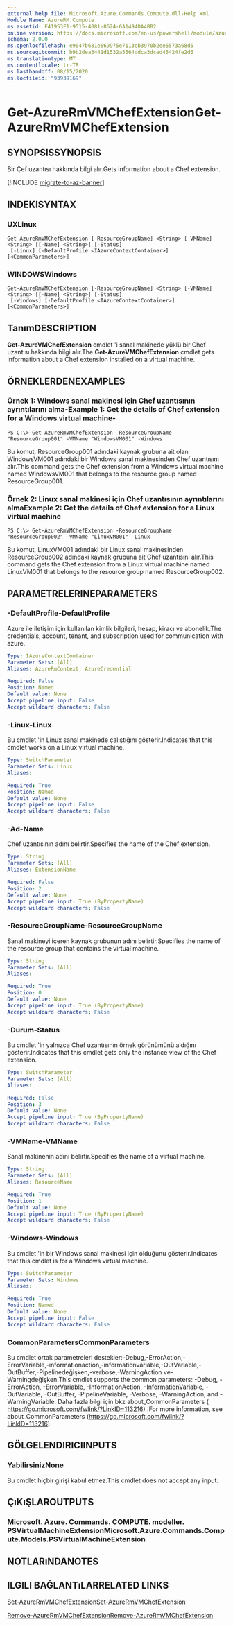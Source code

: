 ```yaml
---
external help file: Microsoft.Azure.Commands.Compute.dll-Help.xml
Module Name: AzureRM.Compute
ms.assetid: F41953F1-9515-4081-8624-6A1494DA4BB2
online version: https://docs.microsoft.com/en-us/powershell/module/azurerm.compute/get-azurermvmchefextension
schema: 2.0.0
ms.openlocfilehash: e9047b681e669975e7113eb3970b2ee6573a68d5
ms.sourcegitcommit: b9b2dea3441d1532a5564ddca3dced45424fe2d6
ms.translationtype: MT
ms.contentlocale: tr-TR
ms.lasthandoff: 08/15/2020
ms.locfileid: "93939169"
---
```

# <span data-ttu-id="f2332-101">Get-AzureRmVMChefExtension</span><span class="sxs-lookup"><span data-stu-id="f2332-101">Get-AzureRmVMChefExtension</span></span>

## <span data-ttu-id="f2332-102">SYNOPSIS</span><span class="sxs-lookup"><span data-stu-id="f2332-102">SYNOPSIS</span></span>
<span data-ttu-id="f2332-103">Bir Çef uzantısı hakkında bilgi alır.</span><span class="sxs-lookup"><span data-stu-id="f2332-103">Gets information about a Chef extension.</span></span>

[!INCLUDE [migrate-to-az-banner](../../includes/migrate-to-az-banner.md)]

## <span data-ttu-id="f2332-104">INDEKI</span><span class="sxs-lookup"><span data-stu-id="f2332-104">SYNTAX</span></span>

### <span data-ttu-id="f2332-105">UX</span><span class="sxs-lookup"><span data-stu-id="f2332-105">Linux</span></span>
```
Get-AzureRmVMChefExtension [-ResourceGroupName] <String> [-VMName] <String> [[-Name] <String>] [-Status]
 [-Linux] [-DefaultProfile <IAzureContextContainer>] [<CommonParameters>]
```

### <span data-ttu-id="f2332-106">WINDOWS</span><span class="sxs-lookup"><span data-stu-id="f2332-106">Windows</span></span>
```
Get-AzureRmVMChefExtension [-ResourceGroupName] <String> [-VMName] <String> [[-Name] <String>] [-Status]
 [-Windows] [-DefaultProfile <IAzureContextContainer>] [<CommonParameters>]
```

## <span data-ttu-id="f2332-107">Tanım</span><span class="sxs-lookup"><span data-stu-id="f2332-107">DESCRIPTION</span></span>
<span data-ttu-id="f2332-108">**Get-AzureVMChefExtension** cmdlet 'i sanal makinede yüklü bir Chef uzantısı hakkında bilgi alır.</span><span class="sxs-lookup"><span data-stu-id="f2332-108">The **Get-AzureVMChefExtension** cmdlet gets information about a Chef extension installed on a virtual machine.</span></span>

## <span data-ttu-id="f2332-109">ÖRNEKLERDEN</span><span class="sxs-lookup"><span data-stu-id="f2332-109">EXAMPLES</span></span>

### <span data-ttu-id="f2332-110">Örnek 1: Windows sanal makinesi için Chef uzantısının ayrıntılarını alma-</span><span class="sxs-lookup"><span data-stu-id="f2332-110">Example 1: Get the details of Chef extension for a Windows virtual machine-</span></span>
```
PS C:\> Get-AzureRmVMChefExtension -ResourceGroupName "ResourceGroup001" -VMName "WindowsVM001" -Windows
```

<span data-ttu-id="f2332-111">Bu komut, ResourceGroup001 adındaki kaynak grubuna ait olan WindowsVM001 adındaki bir Windows sanal makinesinden Chef uzantısını alır.</span><span class="sxs-lookup"><span data-stu-id="f2332-111">This command gets the Chef extension from a Windows virtual machine named WindowsVM001 that belongs to the resource group named ResourceGroup001.</span></span>

### <span data-ttu-id="f2332-112">Örnek 2: Linux sanal makinesi için Chef uzantısının ayrıntılarını alma</span><span class="sxs-lookup"><span data-stu-id="f2332-112">Example 2: Get the details of Chef extension for a Linux virtual machine</span></span>
```
PS C:\> Get-AzureRmVMChefExtension -ResourceGroupName "ResourceGroup002" -VMName "LinuxVM001" -Linux
```

<span data-ttu-id="f2332-113">Bu komut, LinuxVM001 adındaki bir Linux sanal makinesinden ResourceGroup002 adındaki kaynak grubuna ait Chef uzantısını alır.</span><span class="sxs-lookup"><span data-stu-id="f2332-113">This command gets the Chef extension from a Linux virtual machine named LinuxVM001 that belongs to the resource group named ResourceGroup002.</span></span>

## <span data-ttu-id="f2332-114">PARAMETRELERINE</span><span class="sxs-lookup"><span data-stu-id="f2332-114">PARAMETERS</span></span>

### <span data-ttu-id="f2332-115">-DefaultProfile</span><span class="sxs-lookup"><span data-stu-id="f2332-115">-DefaultProfile</span></span>
<span data-ttu-id="f2332-116">Azure ile iletişim için kullanılan kimlik bilgileri, hesap, kiracı ve abonelik.</span><span class="sxs-lookup"><span data-stu-id="f2332-116">The credentials, account, tenant, and subscription used for communication with azure.</span></span>

```yaml
Type: IAzureContextContainer
Parameter Sets: (All)
Aliases: AzureRmContext, AzureCredential

Required: False
Position: Named
Default value: None
Accept pipeline input: False
Accept wildcard characters: False
```

### <span data-ttu-id="f2332-117">-Linux</span><span class="sxs-lookup"><span data-stu-id="f2332-117">-Linux</span></span>
<span data-ttu-id="f2332-118">Bu cmdlet 'in Linux sanal makinede çalıştığını gösterir.</span><span class="sxs-lookup"><span data-stu-id="f2332-118">Indicates that this cmdlet works on a Linux virtual machine.</span></span>

```yaml
Type: SwitchParameter
Parameter Sets: Linux
Aliases: 

Required: True
Position: Named
Default value: None
Accept pipeline input: False
Accept wildcard characters: False
```

### <span data-ttu-id="f2332-119">-Ad</span><span class="sxs-lookup"><span data-stu-id="f2332-119">-Name</span></span>
<span data-ttu-id="f2332-120">Chef uzantısının adını belirtir.</span><span class="sxs-lookup"><span data-stu-id="f2332-120">Specifies the name of the Chef extension.</span></span>

```yaml
Type: String
Parameter Sets: (All)
Aliases: ExtensionName

Required: False
Position: 2
Default value: None
Accept pipeline input: True (ByPropertyName)
Accept wildcard characters: False
```

### <span data-ttu-id="f2332-121">-ResourceGroupName</span><span class="sxs-lookup"><span data-stu-id="f2332-121">-ResourceGroupName</span></span>
<span data-ttu-id="f2332-122">Sanal makineyi içeren kaynak grubunun adını belirtir.</span><span class="sxs-lookup"><span data-stu-id="f2332-122">Specifies the name of the resource group that contains the virtual machine.</span></span>

```yaml
Type: String
Parameter Sets: (All)
Aliases: 

Required: True
Position: 0
Default value: None
Accept pipeline input: True (ByPropertyName)
Accept wildcard characters: False
```

### <span data-ttu-id="f2332-123">-Durum</span><span class="sxs-lookup"><span data-stu-id="f2332-123">-Status</span></span>
<span data-ttu-id="f2332-124">Bu cmdlet 'in yalnızca Chef uzantısının örnek görünümünü aldığını gösterir.</span><span class="sxs-lookup"><span data-stu-id="f2332-124">Indicates that this cmdlet gets only the instance view of the Chef extension.</span></span>

```yaml
Type: SwitchParameter
Parameter Sets: (All)
Aliases: 

Required: False
Position: 3
Default value: None
Accept pipeline input: True (ByPropertyName)
Accept wildcard characters: False
```

### <span data-ttu-id="f2332-125">-VMName</span><span class="sxs-lookup"><span data-stu-id="f2332-125">-VMName</span></span>
<span data-ttu-id="f2332-126">Sanal makinenin adını belirtir.</span><span class="sxs-lookup"><span data-stu-id="f2332-126">Specifies the name of a virtual machine.</span></span>

```yaml
Type: String
Parameter Sets: (All)
Aliases: ResourceName

Required: True
Position: 1
Default value: None
Accept pipeline input: True (ByPropertyName)
Accept wildcard characters: False
```

### <span data-ttu-id="f2332-127">-Windows</span><span class="sxs-lookup"><span data-stu-id="f2332-127">-Windows</span></span>
<span data-ttu-id="f2332-128">Bu cmdlet 'in bir Windows sanal makinesi için olduğunu gösterir.</span><span class="sxs-lookup"><span data-stu-id="f2332-128">Indicates that this cmdlet is for a Windows virtual machine.</span></span>

```yaml
Type: SwitchParameter
Parameter Sets: Windows
Aliases: 

Required: True
Position: Named
Default value: None
Accept pipeline input: False
Accept wildcard characters: False
```

### <span data-ttu-id="f2332-129">CommonParameters</span><span class="sxs-lookup"><span data-stu-id="f2332-129">CommonParameters</span></span>
<span data-ttu-id="f2332-130">Bu cmdlet ortak parametreleri destekler:-Debug,-ErrorAction,-ErrorVariable,-ınformationaction,-ınformationvariable,-OutVariable,-OutBuffer,-Pipelinedeğişken,-verbose,-WarningAction ve-Warningdeğişken.</span><span class="sxs-lookup"><span data-stu-id="f2332-130">This cmdlet supports the common parameters: -Debug, -ErrorAction, -ErrorVariable, -InformationAction, -InformationVariable, -OutVariable, -OutBuffer, -PipelineVariable, -Verbose, -WarningAction, and -WarningVariable.</span></span> <span data-ttu-id="f2332-131">Daha fazla bilgi için bkz about_CommonParameters ( https://go.microsoft.com/fwlink/?LinkID=113216) .</span><span class="sxs-lookup"><span data-stu-id="f2332-131">For more information, see about_CommonParameters (https://go.microsoft.com/fwlink/?LinkID=113216).</span></span>

## <span data-ttu-id="f2332-132">GÖLGELENDIRICI</span><span class="sxs-lookup"><span data-stu-id="f2332-132">INPUTS</span></span>

### <span data-ttu-id="f2332-133">Yabilirsiniz</span><span class="sxs-lookup"><span data-stu-id="f2332-133">None</span></span>
<span data-ttu-id="f2332-134">Bu cmdlet hiçbir girişi kabul etmez.</span><span class="sxs-lookup"><span data-stu-id="f2332-134">This cmdlet does not accept any input.</span></span>

## <span data-ttu-id="f2332-135">ÇıKıŞLAR</span><span class="sxs-lookup"><span data-stu-id="f2332-135">OUTPUTS</span></span>

### <span data-ttu-id="f2332-136">Microsoft. Azure. Commands. COMPUTE. modeller. PSVirtualMachineExtension</span><span class="sxs-lookup"><span data-stu-id="f2332-136">Microsoft.Azure.Commands.Compute.Models.PSVirtualMachineExtension</span></span>

## <span data-ttu-id="f2332-137">NOTLARıNDA</span><span class="sxs-lookup"><span data-stu-id="f2332-137">NOTES</span></span>

## <span data-ttu-id="f2332-138">ILGILI BAĞLANTıLAR</span><span class="sxs-lookup"><span data-stu-id="f2332-138">RELATED LINKS</span></span>

[<span data-ttu-id="f2332-139">Set-AzureRmVMChefExtension</span><span class="sxs-lookup"><span data-stu-id="f2332-139">Set-AzureRmVMChefExtension</span></span>](./Set-AzureRmVMChefExtension.md)

[<span data-ttu-id="f2332-140">Remove-AzureRmVMChefExtension</span><span class="sxs-lookup"><span data-stu-id="f2332-140">Remove-AzureRmVMChefExtension</span></span>](./Remove-AzureRmVMChefExtension.md)


